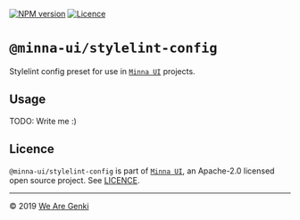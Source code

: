 [![NPM version](https://img.shields.io/npm/v/@minna-ui/stylelint-config.svg)](https://www.npmjs.com/package/@minna-ui/stylelint-config)
[![Licence](https://img.shields.io/npm/l/@minna-ui/stylelint-config.svg)](https://github.com/WeAreGenki/minna-ui/blob/master/LICENCE)

# `@minna-ui/stylelint-config`

Stylelint config preset for use in [`Minna UI`](https://github.com/WeAreGenki/minna-ui) projects.

## Usage

TODO: Write me :)

## Licence

`@minna-ui/stylelint-config` is part of [`Minna UI`](https://github.com/WeAreGenki/minna-ui), an Apache-2.0 licensed open source project. See [LICENCE](https://github.com/WeAreGenki/minna-ui/blob/master/LICENCE).

---

© 2019 [We Are Genki](https://wearegenki.com)
